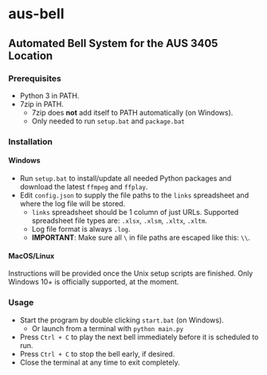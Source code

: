 # aus-bell

## Automated Bell System for the AUS 3405 Location

### Prerequisites

* Python 3 in PATH.
* 7zip in PATH.
  * 7zip does **not** add itself to PATH automatically (on Windows).
  * Only needed to run `setup.bat` and `package.bat`

### Installation

#### Windows

* Run `setup.bat` to install/update all needed Python packages and download the latest `ffmpeg` and `ffplay`.
* Edit `config.json` to supply the file paths to the `links` spreadsheet and where the log file will be stored.
  * `links` spreadsheet should be 1 column of just URLs. Supported spreadsheet file types are: `.xlsx`, `.xlsm`, `.xltx`, `.xltm`.
  * Log file format is always `.log`.
  * **IMPORTANT**: Make sure all `\` in file paths are escaped like this: `\\`.

#### MacOS/Linux

Instructions will be provided once the Unix setup scripts are finished. Only Windows 10+ is officially supported, at the moment.

### Usage

* Start the program by double clicking `start.bat` (on Windows).
  * Or launch from a terminal with `python main.py`
* Press `Ctrl + C` to play the next bell immediately before it is scheduled to run.
* Press `Ctrl + C` to stop the bell early, if desired.
* Close the terminal at any time to exit completely.
